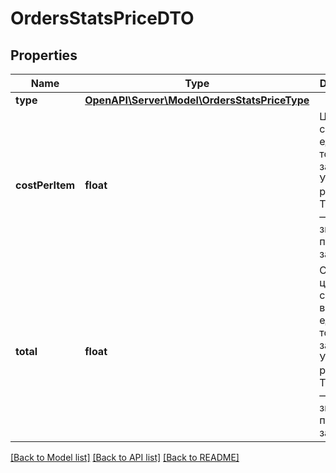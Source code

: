 # OrdersStatsPriceDTO

## Properties
Name | Type | Description | Notes
------------ | ------------- | ------------- | -------------
**type** | [**OpenAPI\Server\Model\OrdersStatsPriceType**](OrdersStatsPriceType.md) |  | [optional] 
**costPerItem** | **float** | Цена или скидка на единицу товара в заказе. Указана в рублях. Точность — два знака после запятой. | [optional] 
**total** | **float** | Суммарная цена или скидка на все единицы товара в заказе. Указана в рублях. Точность — два знака после запятой. | [optional] 

[[Back to Model list]](../README.md#documentation-for-models) [[Back to API list]](../README.md#documentation-for-api-endpoints) [[Back to README]](../README.md)


